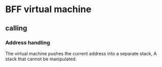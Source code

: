 # BFF virtual machine
## calling
### Address handling
The virtual machine pushes the current address into a separate stack, 
A stack that cannot be manipulated.